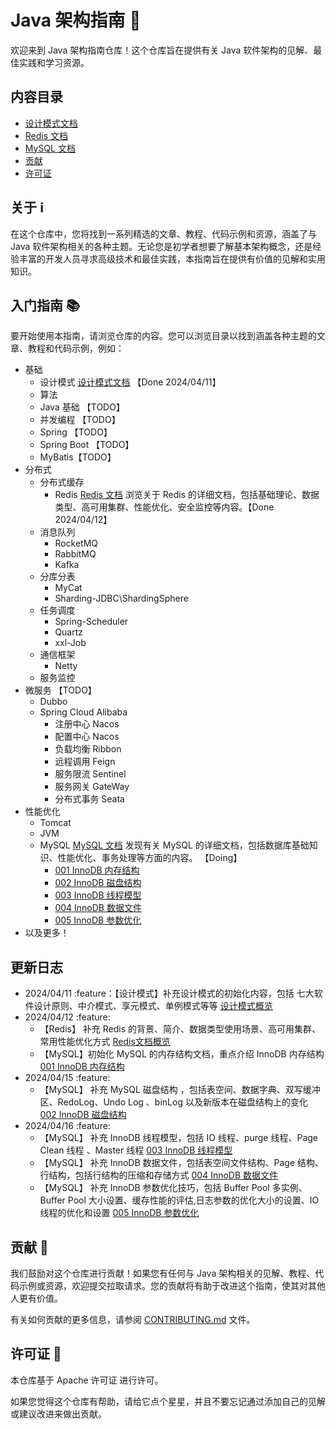 # Java 架构指南 🚀

欢迎来到 Java 架构指南仓库！这个仓库旨在提供有关 Java 软件架构的见解、最佳实践和学习资源。

## 内容目录

- [设计模式文档](articles/design_patterns/)
- [Redis 文档](articles/redis/)
- [MySQL 文档](articles/mysql/)
- [贡献](CONTRIBUTING.md)
- [许可证](LICENSE)

## 关于 ℹ️

在这个仓库中，您将找到一系列精选的文章、教程、代码示例和资源，涵盖了与 Java 软件架构相关的各种主题。无论您是初学者想要了解基本架构概念，还是经验丰富的开发人员寻求高级技术和最佳实践，本指南旨在提供有价值的见解和实用知识。

## 入门指南 📚

要开始使用本指南，请浏览仓库的内容。您可以浏览目录以找到涵盖各种主题的文章、教程和代码示例，例如：

- 基础
  - 设计模式 [设计模式文档](articles/design_patterns/) 【Done 2024/04/11】
  - 算法
  - Java 基础 【TODO】
  - 并发编程 【TODO】
  - Spring 【TODO】
  - Spring Boot 【TODO】
  - MyBatis【TODO】
- 分布式
  - 分布式缓存
    - Redis [Redis 文档](articles/redis/) 浏览关于 Redis 的详细文档，包括基础理论、数据类型、高可用集群、性能优化、安全监控等内容。【Done 2024/04/12】
  - 消息队列
    - RocketMQ
    - RabbitMQ
    - Kafka
  - 分库分表
    - MyCat
    - Sharding-JDBC\ShardingSphere
  - 任务调度
    - Spring-Scheduler
    - Quartz
    - xxl-Job
  - 通信框架
    - Netty
  - 服务监控
- 微服务 【TODO】
  - Dubbo
  - Spring Cloud Alibaba
    - 注册中心 Nacos
    - 配置中心 Nacos
    - 负载均衡 Ribbon
    - 远程调用 Feign
    - 服务限流 Sentinel
    - 服务网关 GateWay
    - 分布式事务 Seata
- 性能优化
  - Tomcat
  - JVM
  - MySQL [MySQL 文档](articles/mysql/) 发现有关 MySQL 的详细文档，包括数据库基础知识、性能优化、事务处理等方面的内容。 【Doing】
    - [001 InnoDB 内存结构](articles/mysql/001%20InnoDB%20内存结构.md)
    - [002 InnoDB 磁盘结构](articles/mysql/002%20InnoDB%20磁盘结构.md)
    - [003 InnoDB 线程模型](articles/mysql/003%20InnoDB%20线程模型.md)
    - [004 InnoDB 数据文件](articles/mysql/004%20InnoDB%20数据文件.md)
    - [005 InnoDB 参数优化](articles/mysql/005%20InnoDB%20参数优化.md)
- 以及更多！

## 更新日志
- 2024/04/11 :feature：【设计模式】补充设计模式的初始化内容，包括 七大软件设计原则、中介模式、享元模式、单例模式等等 [设计模式概览](articles/design_patterns/README.md)
- 2024/04/12 :feature: 
  - 【Redis】 补充 Redis 的背景、简介、数据类型使用场景、高可用集群、常用性能优化方式 [Redis文档概览](articles/redis/001%20背景&基础理论.md)
  - 【MySQL】初始化 MySQL 的内存结构文档，重点介绍 InnoDB 内存结构 [001 InnoDB 内存结构](articles/mysql/001%20InnoDB%20内存结构.md)
- 2024/04/15 :feature:
  - 【MySQL】 补充 MySQL 磁盘结构 ，包括表空间、数据字典、双写缓冲区、RedoLog、Undo Log 、binLog 以及新版本在磁盘结构上的变化 [002 InnoDB 磁盘结构](articles/mysql/002%20InnoDB%20磁盘结构.md)
- 2024/04/16 :feature:
  - 【MySQL】 补充 InnoDB 线程模型，包括 IO 线程、purge 线程、Page Clean 线程 、Master 线程 [003 InnoDB 线程模型](articles/mysql/003%20InnoDB%20线程模型.md)
  - 【MySQL】 补充 InnoDB 数据文件，包括表空间文件结构、Page 结构、行结构，包括行结构的压缩和存储方式 [004 InnoDB 数据文件](articles/mysql/004%20InnoDB%20数据文件.md)
  - 【MySQL】 补充 InnoDB 参数优化技巧，包括 Buffer Pool 多实例、Buffer Pool 大小设置、缓存性能的评估,日志参数的优化大小的设置、IO线程的优化和设置 [005 InnoDB 参数优化](articles/mysql/005%20InnoDB%20参数优化.md)

## 贡献 🤝

我们鼓励对这个仓库进行贡献！如果您有任何与 Java 架构相关的见解、教程、代码示例或资源，欢迎提交拉取请求。您的贡献将有助于改进这个指南，使其对其他人更有价值。

有关如何贡献的更多信息，请参阅 [CONTRIBUTING.md](CONTRIBUTING.md) 文件。

## 许可证 📄

本仓库基于 Apache 许可证 进行许可。

如果您觉得这个仓库有帮助，请给它点个星星，并且不要忘记通过添加自己的见解或建议改进来做出贡献。
